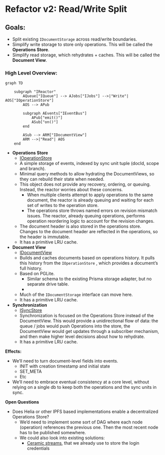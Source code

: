 # Refactor v2: Read/Write Split

## Goals:

- Split existing `IDocumentStorage` across read/write boundaries.
- Simplify write storage to store only operations. This will be called the **Operations Store**.
- Simplify read storage, which rehydrates + caches. This will be called the **Document View**.

### High Level Overview:

```mermaid
graph TD

    subgraph "IReactor"
        AQueue["IQueue"] --> AJobs["IJobs"] -->|"Write"| AOS["IOperationStore"]
        AOS --> APub

        subgraph AEvents["IEventBus"]
            APub["emit()"]
            ASub["on()"]
        end

        ASub --> ARM["IDocumentView"]
        ARM -->|"Read"| AOS
    end

```

- **Operations Store**
    - [IOperationStore](../Interfaces%201f31f4740a7f8040a49bc416e7e0766e/Interface%20IOperationStore%201fc1f4740a7f80a9bd57ca809ee55bda.md)
    - A simple storage of events, indexed by sync unit tuple (docId, scope and branch).
    - Minimal query methods to allow hydrating the DocumentViews, so they can rebuild their state when needed.
    - This object does not provide any recovery, ordering, or queuing. Instead, the reactor worries about these concerns.
        - When multiple clients attempt to apply operations to the same document, the reactor is already queuing and waiting for each set of writes to the operation store.
        - The operations store throws named errors on revision mismatch issues. The reactor, already queuing operations, performs operation reordering logic to account for the revision changes.
    - The document header is also stored in the operations store. Changes to the document header are reflected in the operations, so the header is immutable.
    - It has a primitive LRU cache.
- **Document View**
    - [IDocumentView](../Interfaces%201f31f4740a7f8040a49bc416e7e0766e/Interface%20IDocumentView%201fc1f4740a7f8033a40ce160fe362209.md)
    - Builds and caches documents based on operations history. It pulls this history from the `IOperationStore` , which provides a document’s full history.
    - Based on PGLite.
        - Similar schema to the existing Prisma storage adapter, but no separate drive table.
        - 
    - Much of the `IDocumentStorage` interface can move here.
    - It has a primitive LRU cache.
- **Synchronization**
    - [ISyncStore](../Interfaces%201f31f4740a7f8040a49bc416e7e0766e/Interface%20ISyncStore%201fc1f4740a7f80e09ecdd805df1d614c.md)
    - Synchronization is focused on the Operations Store instead of the DocumentView. This would provide a unidirectional flow of data: the queue / jobs would push Operations into the store, the DocumentView would get updates through a subscriber mechanism, and then make higher level decisions about how to rehydrate.
    - It has a primitive LRU cache.

**Effects:**

- We’ll need to turn document-level fields into events.
    - INIT with creation timestamp and initial state
    - SET_META
    - Etc
- We’ll need to embrace eventual consistency at a core level, without relying on a single db to keep both the operations and the sync units in sync.

**Open Questions**

- Does Helia or other IPFS based implementations enable a decentralized Operations Store?
    - We’d need to implement some sort of DAG where each node (operation) references the previous one. Then the most recent node has to be published somewhere.
    - We could also look into existing solutions:
        - [Ceramic streams](https://developers.ceramic.network/docs/protocol/js-ceramic/streams/streams-index), that we already use to store the login credentials